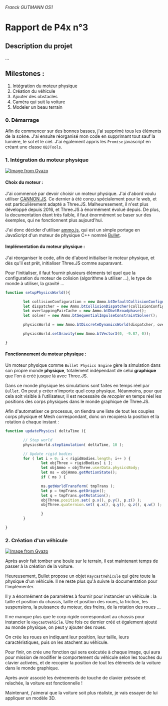 _Franck GUTMANN OS1_

# Rapport de P4x n°3

## Description du projet 

...

## Milestones : 

1. Intégration du moteur physique
2. Création du véhicule
3. Ajouter des obstacles
4. Caméra qui suit la voiture
5. Modeler un beau terrain 

### __0. Démarrage__

Afin de commencer sur des bonnes basses, j'ai supprimé tous les éléments de la scène. J'ai ensuite réorganisé mon code en supprimant tout sauf la lumière, le sol et le ciel. J'ai également appris les `Promise` javascript en créant une classe `OBJTools`.

### __1. Intégration du moteur physique__

[![Image from Gyazo](https://i.gyazo.com/094c573da617120ec6c2d59254d185b5.gif)](https://gyazo.com/094c573da617120ec6c2d59254d185b5)

#### Choix du moteur :

J'ai commencé par devoir choisir un moteur physique. J'ai d'abord voulu utiliser [CANNON.JS](https://schteppe.github.io/cannon.js/). Ce dernier à été conçu spécialement pour le web, et est particulièrement adapté a Three.JS. Malheuresement, il n'est plus développé depuis 2016, et Three.JS à énormément évolué depuis. De plus, la documentation étant très faible, il faut énormément se baser sur des éxemples, qui ne fonctionnent plus aujourd'hui.

J'ai donc décider d'utiliser [ammo.js](https://github.com/kripken/ammo.js/), qui est un simple portage en JavaScript d'un moteur de physique C++ nommé [Bullet](http://bulletphysics.org/).

#### Implémentation du moteur physique :

J'ai réorganiser le code, afin de d'abord initialiser le moteur physique, et dès qu'il est prêt, initialiser Three.JS comme auparavant.

Pour l'initialiser, il faut fournir plusieurs éléments tel quel que la configuration du moteur de colision (algorithme à utiliser ...), le type de monde à utiliser, la gravité ...

```js
function setupPhysicsWorld(){

        let collisionConfiguration = new Ammo.btDefaultCollisionConfiguration();
        let dispatcher = new Ammo.btCollisionDispatcher(collisionConfiguration);
        let overlappingPairCache = new Ammo.btDbvtBroadphase();
        let solver = new Ammo.btSequentialImpulseConstraintSolver();

        physicsWorld = new Ammo.btDiscreteDynamicsWorld(dispatcher, overlappingPairCache, solver, collisionConfiguration);

        physicsWorld.setGravity(new Ammo.btVector3(0, -9.87, 0));

}
```


#### Fonctionnement du moteur physique :

Un moteur physique comme `Bullet Physics Engine` gère la simulation dans son propre monde __physique__, totalement indépendant de celui __graphique__ que l'on à créé jusque là avec Three.JS. 

Dans ce monde physique les simulations sont faites en temps réel par `Bullet`. On peut y créer n'importe quel corp physique. Néanmoins, pour que cela soit visible à l'utilisateur, il est necessaire de _recopier_ en temps réel les positions des corps physiques dans le monde graphique de Three.JS.

Afin d'automatiser ce processus, on tiendra une liste de tout les couples corps physique et Mesh correspondant, donc on recopiera la position et la rotation à chaque instant :

```js
function updatePhysics( deltaTime ){

        // Step world
        physicsWorld.stepSimulation( deltaTime, 10 );

        // Update rigid bodies
        for ( let i = 0; i < rigidBodies.length; i++ ) {
                let objThree = rigidBodies[ i ];
                let objAmmo = objThree.userData.physicsBody;
                let ms = objAmmo.getMotionState();
                if ( ms ) {

                ms.getWorldTransform( tmpTrans );
                let p = tmpTrans.getOrigin();
                let q = tmpTrans.getRotation();
                objThree.position.set( p.x(), p.y(), p.z() );
                objThree.quaternion.set( q.x(), q.y(), q.z(), q.w() );

                }
        }

}
```

### __2. Création d'un véhicule__

[![Image from Gyazo](https://i.gyazo.com/08adf9a51038ab33235134631e5da532.gif)](https://gyazo.com/08adf9a51038ab33235134631e5da532)

Après avoir fait tomber une boule sur le terrain, il est maintenant temps de passer à la création de la voiture.

Heureusement, Bullet propose un objet `RaycastVehicule` qui gère toute la physique d'un véhicule. Il ne reste plus qu'à suivre la documentation pour l'implémenter.

Il y a énormément de paramètres à fournir pour instancier un véhicule : la taille et position du chassis, taille et position des roues, la friction, les suspensions, la puissance du moteur, des freins, de la rotation des roues ...

Il ne manque plus que le corp rigide correspondant au chassis pour instancier le `RaycastVehicle`. Une fois ce dernier créé et également ajouté au monde physique, on peut y ajouter des roues.

On crée les roues en indiquant leur position, leur taille, leurs caractéristiques, puis on les atachent au véhicule.

Pour finir, on crée une fonction qui sera exécutée à chaque image, qui aura pour mission de modifier le comportement du véhicule selon les touches du clavier activées, et de recopier la position de tout les éléments de la voiture dans le monde graphique.

Après avoir associé les évènements de touche de clavier préssée et relachée, la voiture est fonctionnelle !

Maintenant, j'aimerai que la voiture soit plus réaliste, je vais essayer de lui appliquer un modèle 3D.
